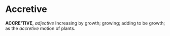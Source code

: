 # Accretive

**ACCRE'TIVE**, _adjective_ Increasing by growth; growing; adding to be growth; as the _accretive_ motion of plants.